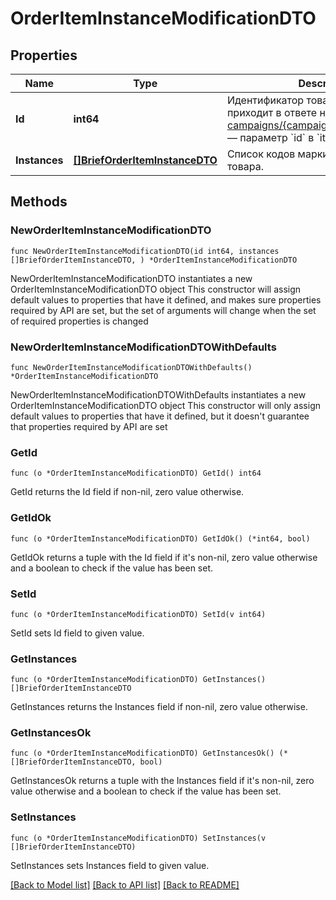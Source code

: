 # OrderItemInstanceModificationDTO

## Properties

Name | Type | Description | Notes
------------ | ------------- | ------------- | -------------
**Id** | **int64** | Идентификатор товара в заказе.  Он приходит в ответе на запрос [GET campaigns/{campaignId}/orders/{orderId}](../../reference/orders/getOrder.md) — параметр &#x60;id&#x60; в &#x60;items&#x60;.  | 
**Instances** | [**[]BriefOrderItemInstanceDTO**](BriefOrderItemInstanceDTO.md) | Список кодов маркировки единиц товара.  | 

## Methods

### NewOrderItemInstanceModificationDTO

`func NewOrderItemInstanceModificationDTO(id int64, instances []BriefOrderItemInstanceDTO, ) *OrderItemInstanceModificationDTO`

NewOrderItemInstanceModificationDTO instantiates a new OrderItemInstanceModificationDTO object
This constructor will assign default values to properties that have it defined,
and makes sure properties required by API are set, but the set of arguments
will change when the set of required properties is changed

### NewOrderItemInstanceModificationDTOWithDefaults

`func NewOrderItemInstanceModificationDTOWithDefaults() *OrderItemInstanceModificationDTO`

NewOrderItemInstanceModificationDTOWithDefaults instantiates a new OrderItemInstanceModificationDTO object
This constructor will only assign default values to properties that have it defined,
but it doesn't guarantee that properties required by API are set

### GetId

`func (o *OrderItemInstanceModificationDTO) GetId() int64`

GetId returns the Id field if non-nil, zero value otherwise.

### GetIdOk

`func (o *OrderItemInstanceModificationDTO) GetIdOk() (*int64, bool)`

GetIdOk returns a tuple with the Id field if it's non-nil, zero value otherwise
and a boolean to check if the value has been set.

### SetId

`func (o *OrderItemInstanceModificationDTO) SetId(v int64)`

SetId sets Id field to given value.


### GetInstances

`func (o *OrderItemInstanceModificationDTO) GetInstances() []BriefOrderItemInstanceDTO`

GetInstances returns the Instances field if non-nil, zero value otherwise.

### GetInstancesOk

`func (o *OrderItemInstanceModificationDTO) GetInstancesOk() (*[]BriefOrderItemInstanceDTO, bool)`

GetInstancesOk returns a tuple with the Instances field if it's non-nil, zero value otherwise
and a boolean to check if the value has been set.

### SetInstances

`func (o *OrderItemInstanceModificationDTO) SetInstances(v []BriefOrderItemInstanceDTO)`

SetInstances sets Instances field to given value.



[[Back to Model list]](../README.md#documentation-for-models) [[Back to API list]](../README.md#documentation-for-api-endpoints) [[Back to README]](../README.md)


